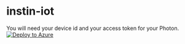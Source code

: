 # instin-iot
You will need your device id and your access token for your Photon. 
[![Deploy to Azure](http://azuredeploy.net/deploybutton.png)](https://azuredeploy.net/)
